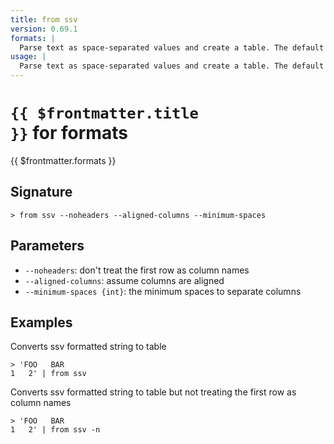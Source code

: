 ```yaml
---
title: from ssv
version: 0.69.1
formats: |
  Parse text as space-separated values and create a table. The default minimum number of spaces counted as a separator is 2.
usage: |
  Parse text as space-separated values and create a table. The default minimum number of spaces counted as a separator is 2.
---
```


# <code>{{ $frontmatter.title }}</code> for formats

<div class='command-title'>{{ $frontmatter.formats }}</div>

## Signature

```> from ssv --noheaders --aligned-columns --minimum-spaces```

## Parameters

 -  `--noheaders`: don't treat the first row as column names
 -  `--aligned-columns`: assume columns are aligned
 -  `--minimum-spaces {int}`: the minimum spaces to separate columns

## Examples

Converts ssv formatted string to table
```shell
> 'FOO   BAR
1   2' | from ssv
```

Converts ssv formatted string to table but not treating the first row as column names
```shell
> 'FOO   BAR
1   2' | from ssv -n
```
